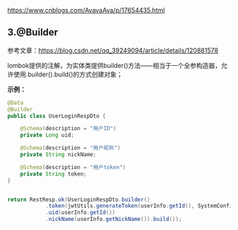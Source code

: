 https://www.cnblogs.com/AvavaAva/p/17654435.html

## 3.@Builder

参考文章：https://blog.csdn.net/qq_39249094/article/details/120881578

lombok提供的注解，为实体类提供builder()方法——相当于一个全参构造器，允许使用.builder().build()的方式创建对象；

 

**示例：**

```java
@Data
@Builder
public class UserLoginRespDto {

    @Schema(description = "用户ID")
    private Long uid;

    @Schema(description = "用户昵称")
    private String nickName;

    @Schema(description = "用户token")
    private String token;
}


return RestResp.ok(UserLoginRespDto.builder()
            .token(jwtUtils.generateToken(userInfo.getId(), SystemConfigConsts.NOVEL_FRONT_KEY))
            .uid(userInfo.getId())
            .nickName(userInfo.getNickName()).build());
```